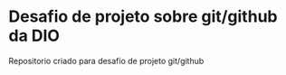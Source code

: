 # Desafio de projeto sobre git/github da DIO
Repositorio criado para desafio de projeto git/github

